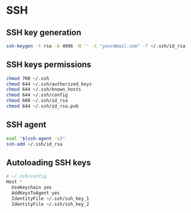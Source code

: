 # SSH

## SSH key generation

```bash
ssh-keygen -t rsa -b 4096 -N '' -C "your@mail.com" -f ~/.ssh/id_rsa
```

## SSH keys permissions

```bash
chmod 700 ~/.ssh
chmod 644 ~/.ssh/authorized_keys
chmod 644 ~/.ssh/known_hosts
chmod 644 ~/.ssh/config
chmod 600 ~/.ssh/id_rsa
chmod 644 ~/.ssh/id_rsa.pub
```

## SSH agent

```bash
eval "$(ssh-agent -s)"
ssh-add ~/.ssh/id_rsa
```

## Autoloading SSH keys

```bash
# ~/.ssh/config
Host *
  UseKeychain yes
  AddKeysToAgent yes
  IdentityFile ~/.ssh/ssh_key_1
  IdentityFile ~/.ssh/ssh_key_2
```
